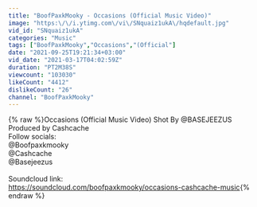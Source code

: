 ```yaml
---
title: "BoofPaxkMooky - Occasions (Official Music Video)"
image: "https:\/\/i.ytimg.com\/vi\/SNquaiz1ukA\/hqdefault.jpg"
vid_id: "SNquaiz1ukA"
categories: "Music"
tags: ["BoofPaxkMooky","Occasions","(Official"]
date: "2021-09-25T19:21:34+03:00"
vid_date: "2021-03-17T04:02:59Z"
duration: "PT2M38S"
viewcount: "103030"
likeCount: "4412"
dislikeCount: "26"
channel: "BoofPaxkMooky"
---
```

{% raw %}Occasions (Official Music Video) Shot By @BASEJEEZUS <br />Produced by Cashcache<br />Follow socials:<br />@Boofpaxkmooky <br />@Cashcache<br />@Basejeezus<br /><br />Soundcloud link:<br /><a rel="nofollow" target="blank" href="https://soundcloud.com/boofpaxkmooky/occasions-cashcache-music">https://soundcloud.com/boofpaxkmooky/occasions-cashcache-music</a>{% endraw %}
